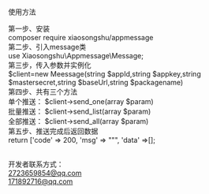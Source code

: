 ##
使用方法

第一步、安装&nbsp;<br>
composer require xiaosongshu/appmessage<br>
第二步、引入message类<br>
use Xiaosongshu\Appmessage\Message;<br>
第三步，传入参数并实例化<br>
$client=new Meessage(string $appId,string $appkey,string $mastersecret,string $baseUrl,string $packagename)<br>
第四步、共有三个方法<br>
单个推送： $client->send_one(array $param)<br>
批量推送： $client->send_list(array $param)<br>
全部推送： $client->send_all(array $param)<br>
第五步、推送完成后返回数据<br>
return ['code' => 200, 'msg' => """, 'data' =>[];
<br>
##
开发者联系方式：
<br>
2723659854@qq.com
<br>
171892716@qq.com
